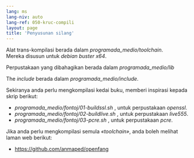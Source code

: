 ```yaml
---
lang: ms
lang-niv: auto
lang-ref: 050-kruc-compili
layout: page
title: 'Penyusunan silang'
---
```



Alat trans-kompilasi berada dalam   _programada\_medio/toolchain_.  
 Mereka disusun untuk   _debian buster x64_.  

Perpustakaan yang dibahagikan berada dalam   _programada\_medio/lib_  

The   _include_   berada dalam   _programada\_medio/include_.  

Sekiranya anda perlu mengkompilasi kedai buku, memberi inspirasi kepada skrip berikut:  
  *   _programada\_medio/fontoj/01-buildssl.sh_ , untuk perpustakaan   _openssl_.  
  *   _programada\_medio/fontoj/02-buildlive.sh_ , untuk perpustakaan   _live555_.  
  *   _programada\_medio/fontoj/03-pcre.sh_ , untuk perpustakaan   _pcre_.  


Jika anda perlu mengkompilasi semula   _«toolchain»_, anda boleh melihat laman web berikut:  
   *   <https://github.com/anmaped/openfang>  


